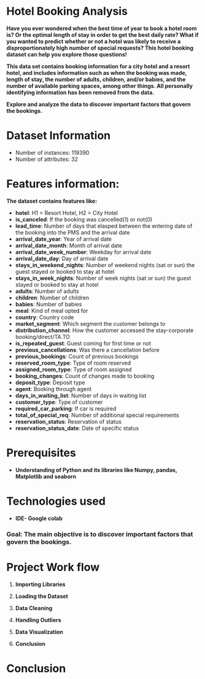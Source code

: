 # Hotel Booking Analysis
**Have you ever wondered when the best time of year to book a hotel room is? Or the optimal length of stay in order to get the best daily rate? What if you wanted to predict whether or not a hotel was likely to receive a disproportionately high number of special requests? This hotel booking dataset can help you explore those questions!**

**This data set contains booking information for a city hotel and a resort hotel, and includes information such as when the booking was made, length of stay, the number of adults, children, and/or babies, and the number of available parking spaces, among other things. All personally identifying information has been removed from the data.**

**Explore and analyze the data to discover important factors that govern the bookings.**
# **Dataset Information**


*   Number of instances: 119390
*   Number of attributes: 32
# **Features information:**

**The dataset contains features like:**

* **hotel**: H1 = Resort Hotel, H2 = City Hotel 
* **is_canceled**: If the booking was cancelled(1) or not(0)
* **lead_time**: Number of days that elasped between the entering date of the booking into the PMS and the arrival date
* **arrival_date_year**: Year of arrival date
* **arrival_date_month**: Month of arrival date
* **arrival_date_week_number**: Weekday for arrival date
* **arrival_date_day**: Day of arrival date
* **stays_in_weekend_nights**: Number of weekend nights (sat or sun) the guest stayed or booked to stay at hotel
* **stays_in_week_nights**: Number of week nights (sat or sun) the guest stayed or booked to stay at hotel
* **adults**: Number of adults
* **children**: Number of children
* **babies**: Number of babies
* **meal**: Kind of meal opted for
* **country**: Country code
* **market_segment**: Which segment the customer belongs to
* **distribution_channel**: How the customer accessed the stay-corporate booking/direct/TA.TO
* **is_repeated_guest**: Guest coming for first time or not
* **previous_cancellations**: Was there a cancellation before
* **previous_bookings**: Count of previous bookings
* **reserved_room_type**: Type of room reserved
* **assigned_room_type**: Type of room assigned                   
* **booking_changes**: Count of changes made to booking                      
* **deposit_type**: Deposit type                      
* **agent**: Booking through agent                                            
* **days_in_waiting_list**: Number of days in waiting list                  
* **customer_type**: Type of customer                                              
* **required_car_parking**: If car is required        
* **total_of_special_req**: Number of additional special requirements             
* **reservation_status**: Reservation of status                     
* **reservation_status_date**: Date of specific status
# **Prerequisites**
* **Understanding of Python and its libraries like Numpy, pandas, Matplotlib and seaborn**
# **Technologies used**
* **IDE- Google colab**
### **Goal:** **The main objective is to discover important factors that govern the bookings.**
# **Project Work flow**
1. **Importing Libraries**

2. **Loading the Dataset**

3. **Data Cleaning**

4. **Handling Outliers**

5. **Data Visualization**

6. **Conclusion**

# **Conclusion**
